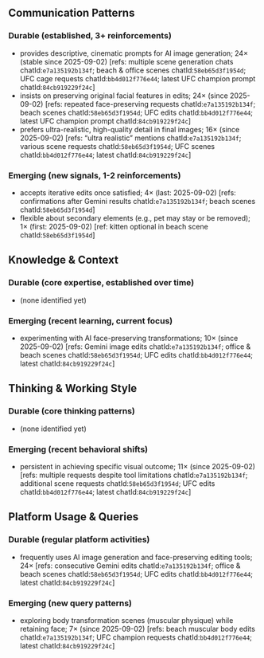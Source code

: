 ## Communication Patterns
### Durable (established, 3+ reinforcements)
- provides descriptive, cinematic prompts for AI image generation; 24× (stable since 2025-09-02) [refs: multiple scene generation chats chatId:`e7a135192b134f`; beach & office scenes chatId:`58eb65d3f1954d`; UFC cage requests chatId:`bb4d012f776e44`; latest UFC champion prompt chatId:`84cb919229f24c`]
- insists on preserving original facial features in edits; 24× (since 2025-09-02) [refs: repeated face-preserving requests chatId:`e7a135192b134f`; beach scenes chatId:`58eb65d3f1954d`; UFC edits chatId:`bb4d012f776e44`; latest UFC champion prompt chatId:`84cb919229f24c`]
- prefers ultra-realistic, high-quality detail in final images; 16× (since 2025-09-02) [refs: “ultra realistic” mentions chatId:`e7a135192b134f`; various scene requests chatId:`58eb65d3f1954d`; UFC scenes chatId:`bb4d012f776e44`; latest chatId:`84cb919229f24c`]

### Emerging (new signals, 1-2 reinforcements)
- accepts iterative edits once satisfied; 4× (last: 2025-09-02) [refs: confirmations after Gemini results chatId:`e7a135192b134f`; beach scenes chatId:`58eb65d3f1954d`]
- flexible about secondary elements (e.g., pet may stay or be removed); 1× (first: 2025-09-02) [ref: kitten optional in beach scene chatId:`58eb65d3f1954d`]

## Knowledge & Context
### Durable (core expertise, established over time)
- (none identified yet)

### Emerging (recent learning, current focus)
- experimenting with AI face-preserving transformations; 10× (since 2025-09-02) [refs: Gemini image edits chatId:`e7a135192b134f`; office & beach scenes chatId:`58eb65d3f1954d`; UFC edits chatId:`bb4d012f776e44`; latest chatId:`84cb919229f24c`]

## Thinking & Working Style
### Durable (core thinking patterns)
- (none identified yet)

### Emerging (recent behavioral shifts)
- persistent in achieving specific visual outcome; 11× (since 2025-09-02) [refs: multiple requests despite tool limitations chatId:`e7a135192b134f`; additional scene requests chatId:`58eb65d3f1954d`; UFC edits chatId:`bb4d012f776e44`; latest chatId:`84cb919229f24c`]

## Platform Usage & Queries
### Durable (regular platform activities)
- frequently uses AI image generation and face-preserving editing tools; 24× [refs: consecutive Gemini edits chatId:`e7a135192b134f`; office & beach scenes chatId:`58eb65d3f1954d`; UFC edits chatId:`bb4d012f776e44`; latest chatId:`84cb919229f24c`]

### Emerging (new query patterns)
- exploring body transformation scenes (muscular physique) while retaining face; 7× (since 2025-09-02) [refs: beach muscular body edits chatId:`e7a135192b134f`; UFC champion requests chatId:`bb4d012f776e44`; latest chatId:`84cb919229f24c`]